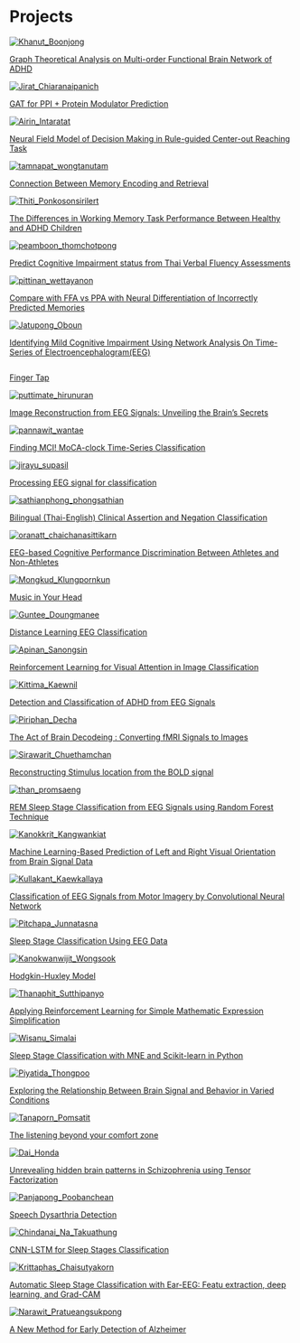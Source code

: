 # Projects

<!-- <div class="container"> -->

<div class="row row-cols-1 row-cols-md-2 gy-4">
    <div class="col">
        <div class="card project-image-container">
            <a href="https://medium.com/@vwgprvvtsf/graph-theoretical-analysis-on-multi-order-functional-brain-network-of-adhd-3a698c193f00" target="_blank">
                <img src="/img-projects/2023-projects/32KhanutB.jpeg" class="card-img-top" alt="Khanut_Boonjong">
                <div class="card-body">
                    <p class="card-text">
                        Graph Theoretical Analysis on Multi-order Functional Brain Network of ADHD
                    </p>
                </div>
            </a>
        </div>
    </div>
    <div class="col">
        <div class="card project-image-container">
            <a href="https://medium.com/@spycoderyt/gat-for-ppi-protein-modulator-prediction-braincodecamp-2023-d9a48c1e7018" target="_blank">
                <img src="/img-projects/2023-projects/25JiratC.jpg" class="card-img-top" alt="Jirat_Chiaranaipanich">
                <div class="card-body">
                    <p class="card-text">
                        GAT for PPI + Protein Modulator Prediction
                    </p>
                </div>
            </a>
        </div>
    </div>
    <div class="col">
        <div class="card project-image-container">
            <a href="https://medium.com/@gaemlmmpp/neural-field-model-of-decision-making-in-rule-guided-center-out-reaching-task-019ddb8901bc" target="_blank">
                <img src="/img-projects/2023-projects/26AirinI.jpeg" class="card-img-top" alt="Airin_Intaratat">
                <div class="card-body">
                    <p class="card-text">
                    Neural Field Model of Decision Making in Rule-guided Center-out Reaching Task
                    </p>
                </div>
            </a>
        </div>
    </div>
    <div class="col">
        <div class="card project-image-container">
            <a href="https://medium.com/@tamnapat/finding-the-connection-between-memory-encoding-and-retrieval-8603e5bcacff" target="_blank">
                <img src="/img-projects/2023-projects/3TamnapatW.png" class="card-img-top" alt="tamnapat_wongtanutam">
                <div class="card-body">
                    <p class="card-text">
                        Connection Between Memory Encoding and Retrieval
                    </p>
                </div>
            </a>
        </div>
    </div>
    <div class="col">
        <div class="card project-image-container">
            <a href="https://medium.com/@ponkosonsirilert.t/do-adhd-people-have-difficulty-in-working-memory-101fec2c6588" target="_blank">
                <img src="/img-projects/2023-projects/20ThitiP.jpg" class="card-img-top" alt="Thiti_Ponkosonsirilert">
                <div class="card-body">
                    <p class="card-text">
                        The Differences in Working Memory Task Performance Between Healthy and ADHD Children
                    </p>
                </div>
            </a>
        </div>
    </div>
    <div class="col">
        <div class="card project-image-container">
            <a href="https://medium.com/@peamboonthomchotpong/predict-cognitive-impairment-status-from-thai-verbal-fluency-assessments-14c94b001dcb" target="_blank">
                <img src="/img-projects/2023-projects/1PeamboonT.png" class="card-img-top" alt="peamboon_thomchotpong">
                <div class="card-body">
                    <p class="card-text">
                        Predict Cognitive Impairment status from Thai Verbal Fluency Assessments
                    </p>
                </div>
            </a>
        </div>
    </div>
    <div class="col">
        <div class="card project-image-container">
            <a href="https://medium.com/@hoggyna/brain-code-camp-5276f7294fac" target="_blank">
                <img src="/img-projects/2023-projects/2PIttinanW.png" class="card-img-top" alt="pittinan_wettayanon">
                <div class="card-body">
                    <p class="card-text">
                        Compare with FFA vs PPA with Neural Differentiation of Incorrectly Predicted Memories
                    </p>
                </div>
            </a>
        </div>
    </div>
    <div class="col">
        <div class="card project-image-container">
            <a href="https://medium.com/@jatupong.mark/introduction-to-network-analysis-on-time-series-of-brain-wave-data-eeg-043a0c3e49e2" target="_blank">
                <img src="/img-projects/2023-projects/19JatupongO.png" class="card-img-top" alt="Jatupong_Oboun">
                <div class="card-body">
                    <p class="card-text">
                        Identifying Mild Cognitive Impairment Using Network Analysis On Time-Series of Electroencephalogram(EEG)
                    </p>
                </div>
            </a>
        </div>
    </div>
    <div class="col">
        <div class="card project-image-container">
            <a href="https://medium.com/@pattakitcharoensedtakul/finger-tap-be65c29a55f8" target="_blank">
                <img src="/img-projects/2023-projects/4PattakitC.jpg" class="card-img-top" alt="">
                <div class="card-body">
                    <p class="card-text">
                        Finger Tap
                    </p>
                </div>
            </a>
        </div>
    </div>
    <div class="col">
        <div class="card project-image-container">
            <a href="https://medium.com/@gyed43/image-reconstruction-from-eeg-signals-unveiling-the-brains-secrets-7980aa8f86cf" target="_blank">
                <img src="/img-projects/2023-projects/5PuttimateH.png" class="card-img-top" alt="puttimate_hirunuran">
                <div class="card-body">
                    <p class="card-text">
                        Image Reconstruction from EEG Signals: Unveiling the Brain’s Secrets
                    </p>
                </div>
            </a>
        </div>
    </div>
    <div class="col">
        <div class="card project-image-container">
            <a href="https://medium.com/@pannawit/finding-mci-moca-clock-time-series-classification-8cdbad54eea7" target="_blank">
                <img src="/img-projects/2023-projects/6PannawitW.png " class="card-img-top" alt="pannawit_wantae">
                <div class="card-body">
                    <p class="card-text">
                        Finding MCI! MoCA-clock Time-Series Classification
                    </p>
                </div>
            </a>
        </div>
    </div>
    <div class="col">
        <div class="card project-image-container">
            <a href="https://medium.com/@charliehii/processing-eeg-signal-for-classification-brain-code-camp-2023-27ce549c833a" target="_blank">
                <img src="/img-projects/2023-projects/7JirayuS.jpeg" class="card-img-top" alt="jirayu_supasil">
                <div class="card-body">
                    <p class="card-text">
                        Processing EEG signal for classification
                    </p>
                </div>
            </a>
        </div>
    </div>
    <div class="col">
        <div class="card project-image-container">
            <a href="https://medium.com/@jo.s2p2/bilingual-thai-english-clinical-assertion-and-negation-classification-a3aea58c3e05" target="_blank">
                <img src="/img-projects/2023-projects/8SathianphongP.png" class="card-img-top" alt="sathianphong_phongsathian">
                <div class="card-body">
                    <p class="card-text">
                        Bilingual (Thai-English) Clinical Assertion and Negation Classification
                    </p>
                </div>
            </a>
        </div>
    </div>
    <div class="col">
        <div class="card project-image-container">
            <a href="https://medium.com/@oranatt.cha/eeg-based-cognitive-performance-discrimination-between-athletes-and-non-athletes-b70e782f6b20" target="_blank">
                <img src="/img-projects/2023-projects/9OranattC.png" class="card-img-top" alt="oranatt_chaichanasittikarn">
                <div class="card-body">
                    <p class="card-text">
                        EEG-based Cognitive Performance Discrimination Between Athletes and Non-Athletes
                    </p>
                </div>
            </a>
        </div>
    </div>
    <div class="col">
        <div class="card project-image-container">
            <a href="https://medium.com/@paul.mongkud/music-in-your-head-my-first-step-towards-neuroscience-703ca32c28b8" target="_blank">
                <img src="/img-projects/2023-projects/10MongkudK.jpg" class="card-img-top" alt="Mongkud_Klungpornkun">
                <div class="card-body">
                    <p class="card-text">
                        Music in Your Head
                    </p>
                </div>
            </a>
        </div>
    </div>
    <div class="col">
        <div class="card project-image-container">
            <a href="https://medium.com/@guntee12123/มาทำนายการเรียนออนไลน์จากคลื่นสมอง-eeg-กันเถอะ-distance-learning-eeg-classification-26231783474b" target="_blank">
                <img src="/img-projects/2023-projects/11GunteeD.jpg" class="card-img-top" alt="Guntee_Doungmanee">
                <div class="card-body">
                    <p class="card-text">
                        Distance Learning EEG Classification
                    </p>
                </div>
            </a>
        </div>
    </div>
    <div class="col">
        <div class="card project-image-container">
            <a href="https://medium.com/@sap.joke/การทำ-image-classification-ด้วยวิธีการ-reinforcement-learning-โดยพยายามเลียนแบบการมองเห็นของคน-66b53e0e56d3" target="_blank">
                <img src="/img-projects/2023-projects/12ApinanS.png" class="card-img-top" alt="Apinan_Sanongsin">
                <div class="card-body">
                    <p class="card-text">
                        Reinforcement Learning for Visual Attention in Image Classification
                    </p>
                </div>
            </a>
        </div>
    </div>
    <div class="col">
        <div class="card project-image-container">
            <a href="https://medium.com/@penepy/detection-and-classification-of-adhd-from-eeg-signals-แยกแยะผู้ป่วยสมาธิสั้นด้วยสัญญาณ-eeg-a86975bb44b5" target="_blank">
                <img src="/img-projects/2023-projects/13KittimaK.png" class="card-img-top" alt="Kittima_Kaewnil">
                <div class="card-body">
                    <p class="card-text">
                        Detection and Classification of ADHD from EEG Signals
                    </p>
                </div>
            </a>
        </div>
    </div>
    <div class="col">
        <div class="card project-image-container">
            <a href="https://medium.com/@piriphandacha/the-act-of-brain-decodeing-converting-fmri-signals-to-images-eba9c1f019c8" target="_blank">
                <img src="/img-projects/2023-projects/14PiriphanD.png" class="card-img-top" alt="Piriphan_Decha">
                <div class="card-body">
                    <p class="card-text">
                        The Act of Brain Decodeing : Converting fMRI Signals to Images
                    </p>
                </div>
            </a>
        </div>
    </div>
    <div class="col">
        <div class="card project-image-container">
            <a href="https://medium.com/@frankxeich/using-neural-network-for-reconstructing-stimulus-location-066d50b798f9" target="_blank">
                <img src="/img-projects/2023-projects/15SirawaritC.png" class="card-img-top" alt="Sirawarit_Chuethamchan">
                <div class="card-body">
                    <p class="card-text">
                        Reconstructing Stimulus location from the BOLD signal
                    </p>
                </div>
            </a>
        </div>
    </div>
    <div class="col">
        <div class="card project-image-container">
            <a href="https://medium.com/@jdaiz0174/from-to-0-a-story-of-the-attempt-to-develop-rem-sleep-stage-classification-from-eeg-signals-47d0956638ba" target="_blank">
                <img src="/img-projects/2023-projects/16ThanP.png" class="card-img-top" alt="than_promsaeng">
                <div class="card-body">
                    <p class="card-text">
                        REM Sleep Stage Classification from EEG Signals using Random Forest Technique
                    </p>
                </div>
            </a>
        </div>
    </div>
    <div class="col">
        <div class="card project-image-container">
            <a href="https://medium.com/@kanokkrit131/machine-learning-based-prediction-of-left-and-right-visual-orientation-from-brain-signal-data-84cdb77f0a67" target="_blank">
                <img src="/img-projects/2023-projects/17KanokkritK.png" class="card-img-top" alt="Kanokkrit_Kangwankiat">
                <div class="card-body">
                    <p class="card-text">
                        Machine Learning-Based Prediction of Left and Right Visual Orientation from Brain Signal Data
                    </p>
                </div>
            </a>
        </div>
    </div>
    <div class="col">
        <div class="card project-image-container">
            <a href="https://medium.com/@beepm103/ลองมาแยกสัญญาณ-eeg-จาก-motor-imagery-ด้วย-cnn-กัน-6aebeb04ed1b" target="_blank">
                <img src="/img-projects/2023-projects/18KullakantK.png" class="card-img-top" alt="Kullakant_Kaewkallaya">
                <div class="card-body">
                    <p class="card-text">
                        Classification of EEG Signals from Motor Imagery by Convolutional Neural Network
                    </p>
                </div>
            </a>
        </div>
    </div>
    <div class="col">
        <div class="card project-image-container">
            <a href="https://medium.com/@pream.jun/sleep-stage-classification-eeg-64895f53d1b1" target="_blank">
                <img src="/img-projects/2023-projects/21PitchapaJ.jpg" class="card-img-top" alt="Pitchapa_Junnatasna">
                <div class="card-body">
                    <p class="card-text">
                        Sleep Stage Classification Using EEG Data
                    </p>
                </div>
            </a>
        </div>
    </div>
    <div class="col">
        <div class="card project-image-container">
            <a href="https://medium.com/@kanokwanwijit.won/cdb3f48ef100" target="_blank">
                <img src="/img-projects/2023-projects/22KanokwanwijitW.png" class="card-img-top" alt="Kanokwanwijit_Wongsook">
                <div class="card-body">
                    <p class="card-text">
                        Hodgkin-Huxley Model
                    </p>
                </div>
            </a>
        </div>
    </div>
    <div class="col">
        <div class="card project-image-container">
            <a href="https://medium.com/@thanaphit.su/%E0%B8%AA%E0%B8%AD%E0%B8%99-model-%E0%B9%83%E0%B8%AB%E0%B9%89%E0%B8%9A%E0%B8%A7%E0%B8%81%E0%B9%80%E0%B8%A5%E0%B8%82%E0%B9%80%E0%B8%9B%E0%B9%87%E0%B8%99%E0%B8%94%E0%B9%89%E0%B8%A7%E0%B8%A2-reinforcement-learning-%E0%B8%88%E0%B8%B0%E0%B8%97%E0%B8%B3%E0%B9%84%E0%B8%94%E0%B9%89%E0%B9%84%E0%B8%AB%E0%B8%A1-%E0%B8%97%E0%B8%B3%E0%B9%84%E0%B8%94%E0%B9%89%E0%B8%A3%E0%B8%B6%E0%B8%9B%E0%B9%88%E0%B8%B2%E0%B8%A7-da472ee3ff53" target="_blank">
                <img src="/img-projects/2023-projects/23ThanaphitS.png" class="card-img-top" alt="Thanaphit_Sutthipanyo">
                <div class="card-body">
                    <p class="card-text">
                        Applying Reinforcement Learning for Simple Mathematic Expression Simplification
                    </p>
                </div>
            </a>
        </div>
    </div>
    <div class="col">
        <div class="card project-image-container">
            <a href="https://medium.com/@wisanu.simalai/sleep-stage-classification-with-mne-and-sklearn-python-e2a06a77a5c9" target="_blank">
                <img src="/img-projects/2023-projects/24WisanuS.png" class="card-img-top" alt="Wisanu_Simalai">
                <div class="card-body">
                    <p class="card-text">
                        Sleep Stage Classification with MNE and Scikit-learn in Python
                    </p>
                </div>
            </a>
        </div>
    </div>
    <div class="col">
        <div class="card project-image-container">
            <a href="https://medium.com/@piyatidathongpoo/exploring-the-relationship-between-brain-signal-and-behavior-in-varied-conditions-dbaf1670c626" target="_blank">
                <img src="/img-projects/2023-projects/27PiyatidaT.png" class="card-img-top" alt="Piyatida_Thongpoo">
                <div class="card-body">
                    <p class="card-text">
                        Exploring the Relationship Between Brain Signal and Behavior in Varied Conditions
                    </p>
                </div>
            </a>
        </div>
    </div>
    <div class="col">
        <div class="card project-image-container">
            <a href="https://medium.com/@tanapornpomsatit1702/the-listening-beyond-your-comfort-zone-10b2e0165e38" target="_blank">
                <img src="/img-projects/2023-projects/28TanapornP.png" class="card-img-top" alt="Tanaporn_Pomsatit">
                <div class="card-body">
                    <p class="card-text">
                        The listening beyond your comfort zone
                    </p>
                </div>
            </a>
        </div>
    </div>
    <div class="col">
        <div class="card project-image-container">
            <a href="https://medium.com/@dai.honda111/tensor-factorization-on-rs-fmri-data-finding-hidden-brain-pattern-in-schizophrenia-67f29ca4a8f1" target="_blank">
                <img src="/img-projects/2023-projects/29DaiHonda.png" class="card-img-top" alt="Dai_Honda">
                <div class="card-body">
                    <p class="card-text">
                    Unrevealing hidden brain patterns in Schizophrenia using Tensor Factorization
                    </p>
                </div>
            </a>
        </div>
    </div>
    <div class="col">
        <div class="card project-image-container">
            <a href="https://medium.com/@panjapongpoolbanchean/speech-dysarthria-detection-ด้วยวิธี-text-classification-และ-audio-classification-mfcc-cnn-780a46a5f5d6" target="_blank">
                <img src="/img-projects/2023-projects/30PanjapongP.png" class="card-img-top" alt="Panjapong_Poobanchean">
                <div class="card-body">
                    <p class="card-text">
                        Speech Dysarthria Detection
                    </p>
                </div>
            </a>
        </div>
    </div>
    <div class="col">
        <div class="card project-image-container">
            <a href="https://medium.com/@chindanai1010/cnn-lstm-for-sleep-stages-classification-fd61b2dc8e01" target="_blank">
                <img src="/img-projects/2023-projects/31Chindanai.jpeg " class="card-img-top" alt="Chindanai_Na_Takuathung">
                <div class="card-body">
                    <p class="card-text">
                    CNN-LSTM for Sleep Stages Classification
                    </p>
                </div>
            </a>
        </div>
    </div>
    <div class="col">
        <div class="card project-image-container">
            <a href="https://medium.com/@krittaphas.chai/automatic-sleep-stage-classification-with-ear-eeg-08bda282f21b" target="_blank">
                <img src="/img-projects/2023-projects/33KrittaphasC.jpg" class="card-img-top" alt="Krittaphas_Chaisutyakorn">
                <div class="card-body">
                    <p class="card-text">
                        Automatic Sleep Stage Classification with Ear-EEG: Featu extraction, deep learning, and Grad-CAM
                    </p>
                </div>
            </a>
        </div>
    </div>
    <div class="col">
        <div class="card project-image-container">
            <a href="https://medium.com/@narawitpratueangsukpong/bcc-final-project-a-new-method-for-early-detection-of-alzheimer-a9df5d2a8224" target="_blank">
                <img src="/img-projects/2023-projects/34NarawitP.jpeg" class="card-img-top" alt="Narawit_Pratueangsukpong">
                <div class="card-body">
                    <p class="card-text">
                        A New Method for Early Detection of Alzheimer
                    </p>
                </div>
            </a>
        </div>
    </div>
</div>

<!-- </div> -->
